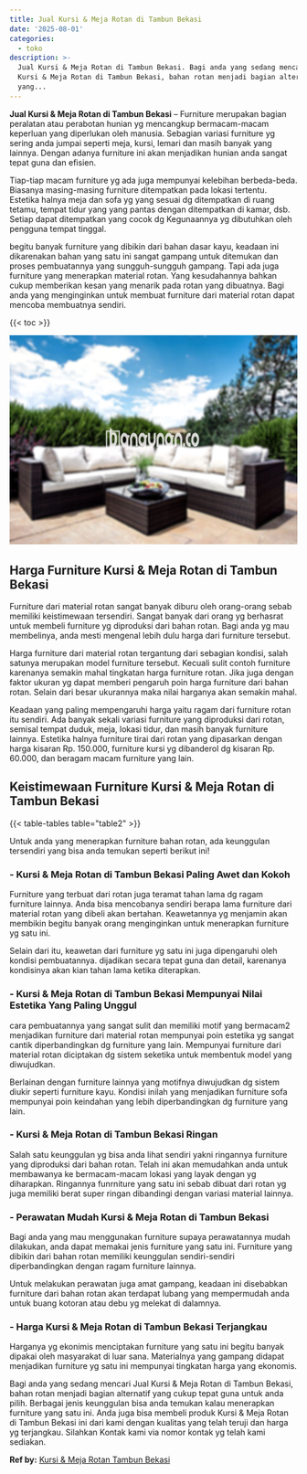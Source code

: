 ```yaml
---
title: Jual Kursi & Meja Rotan di Tambun Bekasi
date: '2025-08-01'
categories:
  - toko
description: >-
  Jual Kursi & Meja Rotan di Tambun Bekasi. Bagi anda yang sedang mencari Jual
  Kursi & Meja Rotan di Tambun Bekasi, bahan rotan menjadi bagian alternatif
  yang...
---
```


**Jual Kursi & Meja Rotan di Tambun Bekasi** – Furniture merupakan bagian peralatan atau perabotan hunian yg mencangkup bermacam-macam keperluan yang diperlukan oleh manusia. Sebagian variasi furniture yg sering anda jumpai seperti meja, kursi, lemari dan masih banyak yang lainnya. Dengan adanya furniture ini akan menjadikan hunian anda sangat tepat guna dan efisien.

Tiap-tiap macam furniture yg ada juga mempunyai kelebihan berbeda-beda. Biasanya masing-masing furniture ditempatkan pada lokasi tertentu. Estetika halnya meja dan sofa yg yang sesuai dg ditempatkan di ruang tetamu, tempat tidur yang yang pantas dengan ditempatkan di kamar, dsb. Setiap dapat ditempatkan yang cocok dg Kegunaannya yg dibutuhkan oleh pengguna tempat tinggal.

begitu banyak furniture yang dibikin dari bahan dasar kayu, keadaan ini dikarenakan bahan yang satu ini sangat gampang untuk ditemukan dan proses pembuatannya yang sungguh-sungguh gampang. Tapi ada juga furniture yang menerapkan material rotan. Yang kesudahannya bahkan cukup memberikan kesan yang menarik pada rotan yang dibuatnya. Bagi anda yang menginginkan untuk membuat furniture dari material rotan dapat mencoba membuatnya sendiri.

{{< toc >}}

![Jual Kursi & Meja Rotan di Tambun Bekasi](/images/kursi-meja-rotan-murah48.png)

## Harga Furniture Kursi & Meja Rotan di Tambun Bekasi

Furniture dari material rotan sangat banyak diburu oleh orang-orang sebab memiliki keistimewaan tersendiri. Sangat banyak dari orang yg berhasrat untuk membeli furniture yg diproduksi dari bahan rotan. Bagi anda yg mau membelinya, anda mesti mengenal lebih dulu harga dari furniture tersebut.

Harga furniture dari material rotan tergantung dari sebagian kondisi, salah satunya merupakan model furniture tersebut. Kecuali sulit contoh furniture karenanya semakin mahal tingkatan harga furniture rotan. Jika juga dengan faktor ukuran yg dapat memberi pengaruh poin harga furniture dari bahan rotan. Selain dari besar ukurannya maka nilai harganya akan semakin mahal.

Keadaan yang paling mempengaruhi harga yaitu ragam dari furniture rotan itu sendiri. Ada banyak sekali variasi furniture yang diproduksi dari rotan, semisal tempat duduk, meja, lokasi tidur, dan masih banyak furniture lainnya. Estetika halnya furniture tirai dari rotan yang dipasarkan dengan harga kisaran Rp. 150.000, furniture kursi yg dibanderol dg kisaran Rp. 60.000, dan beragam macam furniture yang lain.

## Keistimewaan Furniture Kursi & Meja Rotan di Tambun Bekasi

{{< table-tables table="table2" >}}

Untuk anda yang menerapkan furniture bahan rotan, ada keunggulan tersendiri yang bisa anda temukan seperti berikut ini!

### \- Kursi & Meja Rotan di Tambun Bekasi Paling Awet dan Kokoh

Furniture yang terbuat dari rotan juga teramat tahan lama dg ragam furniture lainnya. Anda bisa mencobanya sendiri berapa lama furniture dari material rotan yang dibeli akan bertahan. Keawetannya yg menjamin akan membikin begitu banyak orang menginginkan untuk menerapkan furniture yg satu ini.

Selain dari itu, keawetan dari furniture yg satu ini juga dipengaruhi oleh kondisi pembuatannya. dijadikan secara tepat guna dan detail, karenanya kondisinya akan kian tahan lama ketika diterapkan.

### \- Kursi & Meja Rotan di Tambun Bekasi Mempunyai Nilai Estetika Yang Paling Unggul

cara pembuatannya yang sangat sulit dan memiliki motif yang bermacam2 menjadikan furniture dari material rotan mempunyai poin estetika yg sangat cantik diperbandingkan dg furniture yang lain. Mempunyai furniture dari material rotan diciptakan dg sistem seketika untuk membentuk model yang diwujudkan.

Berlainan dengan furniture lainnya yang motifnya diwujudkan dg sistem diukir seperti furniture kayu. Kondisi inilah yang menjadikan furniture sofa mempunyai poin keindahan yang lebih diperbandingkan dg furniture yang lain.

### \- Kursi & Meja Rotan di Tambun Bekasi Ringan

Salah satu keunggulan yg bisa anda lihat sendiri yakni ringannya furniture yang diproduksi dari bahan rotan. Telah ini akan memudahkan anda untuk membawanya ke bermacam-macam lokasi yang layak dengan yg diharapkan. Ringannya funrniture yang satu ini sebab dibuat dari rotan yg juga memiliki berat super ringan dibandingi dengan variasi material lainnya.

### \- Perawatan Mudah Kursi & Meja Rotan di Tambun Bekasi

Bagi anda yang mau menggunakan furniture supaya perawatannya mudah dilakukan, anda dapat memakai jenis furniture yang satu ini. Furniture yang dibikin dari bahan rotan memiliki keunggulan sendiri-sendiri diperbandingkan dengan ragam furniture lainnya.

Untuk melakukan perawatan juga amat gampang, keadaan ini disebabkan furniture dari bahan rotan akan terdapat lubang yang mempermudah anda untuk buang kotoran atau debu yg melekat di dalamnya.

### \- Harga Kursi & Meja Rotan di Tambun Bekasi Terjangkau

Harganya yg ekonimis menciptakan furniture yang satu ini begitu banyak dipakai oleh masyarakat di luar sana. Materialnya yang gampang didapat menjadikan furniture yg satu ini mempunyai tingkatan harga yang ekonomis.

Bagi anda yang sedang mencari Jual Kursi & Meja Rotan di Tambun Bekasi, bahan rotan menjadi bagian alternatif yang cukup tepat guna untuk anda pilih. Berbagai jenis keunggulan bisa anda temukan kalau menerapkan furniture yang satu ini. Anda juga bisa membeli produk Kursi & Meja Rotan di Tambun Bekasi ini dari kami dengan kualitas yang telah teruji dan harga yg terjangkau. Silahkan Kontak kami via nomor kontak yg telah kami sediakan.

**Ref by:** [Kursi & Meja Rotan Tambun Bekasi](https://id.wikipedia.org/wiki/Kursi)
